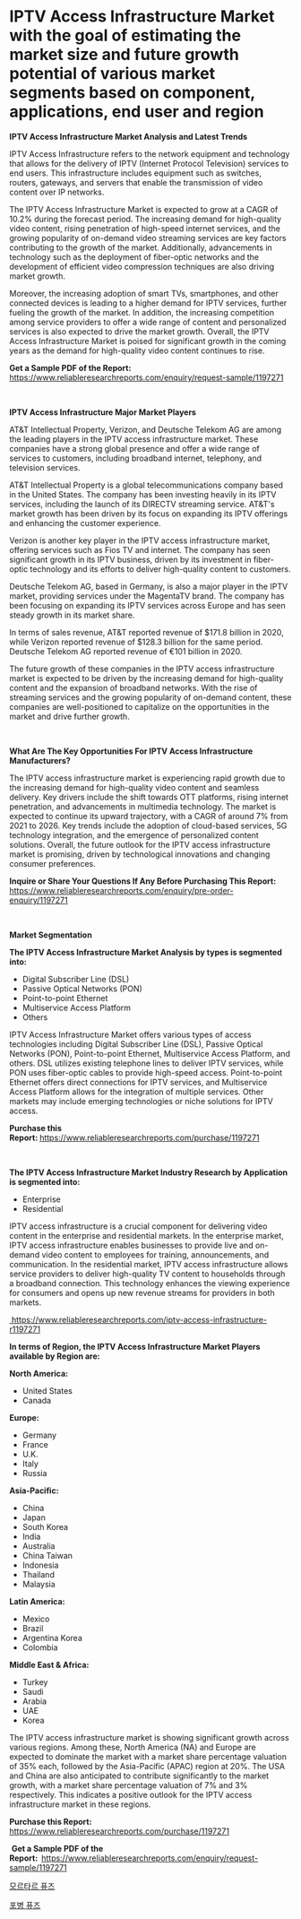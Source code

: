 <p><h1>IPTV Access Infrastructure Market with the goal of estimating the market size and future growth potential of various market segments based on component, applications, end user and region</h1></p><p><strong>IPTV Access Infrastructure Market Analysis and Latest Trends</strong></p>
<p><p>IPTV Access Infrastructure refers to the network equipment and technology that allows for the delivery of IPTV (Internet Protocol Television) services to end users. This infrastructure includes equipment such as switches, routers, gateways, and servers that enable the transmission of video content over IP networks.</p><p>The IPTV Access Infrastructure Market is expected to grow at a CAGR of 10.2% during the forecast period. The increasing demand for high-quality video content, rising penetration of high-speed internet services, and the growing popularity of on-demand video streaming services are key factors contributing to the growth of the market. Additionally, advancements in technology such as the deployment of fiber-optic networks and the development of efficient video compression techniques are also driving market growth.</p><p>Moreover, the increasing adoption of smart TVs, smartphones, and other connected devices is leading to a higher demand for IPTV services, further fueling the growth of the market. In addition, the increasing competition among service providers to offer a wide range of content and personalized services is also expected to drive the market growth. Overall, the IPTV Access Infrastructure Market is poised for significant growth in the coming years as the demand for high-quality video content continues to rise.</p></p>
<p><strong>Get a Sample PDF of the Report:&nbsp;</strong> <a href="https://www.reliableresearchreports.com/enquiry/request-sample/1197271">https://www.reliableresearchreports.com/enquiry/request-sample/1197271</a></p>
<p>&nbsp;</p>
<p><strong>IPTV Access Infrastructure Major Market Players</strong></p>
<p><p>AT&T Intellectual Property, Verizon, and Deutsche Telekom AG are among the leading players in the IPTV access infrastructure market. These companies have a strong global presence and offer a wide range of services to customers, including broadband internet, telephony, and television services.</p><p>AT&T Intellectual Property is a global telecommunications company based in the United States. The company has been investing heavily in its IPTV services, including the launch of its DIRECTV streaming service. AT&T's market growth has been driven by its focus on expanding its IPTV offerings and enhancing the customer experience.</p><p>Verizon is another key player in the IPTV access infrastructure market, offering services such as Fios TV and internet. The company has seen significant growth in its IPTV business, driven by its investment in fiber-optic technology and its efforts to deliver high-quality content to customers.</p><p>Deutsche Telekom AG, based in Germany, is also a major player in the IPTV market, providing services under the MagentaTV brand. The company has been focusing on expanding its IPTV services across Europe and has seen steady growth in its market share.</p><p>In terms of sales revenue, AT&T reported revenue of $171.8 billion in 2020, while Verizon reported revenue of $128.3 billion for the same period. Deutsche Telekom AG reported revenue of €101 billion in 2020.</p><p>The future growth of these companies in the IPTV access infrastructure market is expected to be driven by the increasing demand for high-quality content and the expansion of broadband networks. With the rise of streaming services and the growing popularity of on-demand content, these companies are well-positioned to capitalize on the opportunities in the market and drive further growth.</p></p>
<p>&nbsp;</p>
<p><strong>What Are The Key Opportunities For IPTV Access Infrastructure Manufacturers?</strong></p>
<p><p>The IPTV access infrastructure market is experiencing rapid growth due to the increasing demand for high-quality video content and seamless delivery. Key drivers include the shift towards OTT platforms, rising internet penetration, and advancements in multimedia technology. The market is expected to continue its upward trajectory, with a CAGR of around 7% from 2021 to 2026. Key trends include the adoption of cloud-based services, 5G technology integration, and the emergence of personalized content solutions. Overall, the future outlook for the IPTV access infrastructure market is promising, driven by technological innovations and changing consumer preferences.</p></p>
<p><strong>Inquire or Share Your Questions If Any Before Purchasing This Report:</strong> <a href="https://www.reliableresearchreports.com/enquiry/pre-order-enquiry/1197271">https://www.reliableresearchreports.com/enquiry/pre-order-enquiry/1197271</a></p>
<p>&nbsp;</p>
<p><strong>Market Segmentation</strong></p>
<p><strong>The IPTV Access Infrastructure Market Analysis by types is segmented into:</strong></p>
<p><ul><li>Digital Subscriber Line (DSL)</li><li>Passive Optical Networks (PON)</li><li>Point-to-point Ethernet</li><li>Multiservice Access Platform</li><li>Others</li></ul></p>
<p><p>IPTV Access Infrastructure Market offers various types of access technologies including Digital Subscriber Line (DSL), Passive Optical Networks (PON), Point-to-point Ethernet, Multiservice Access Platform, and others. DSL utilizes existing telephone lines to deliver IPTV services, while PON uses fiber-optic cables to provide high-speed access. Point-to-point Ethernet offers direct connections for IPTV services, and Multiservice Access Platform allows for the integration of multiple services. Other markets may include emerging technologies or niche solutions for IPTV access.</p></p>
<p><strong>Purchase this Report:&nbsp;</strong><a href="https://www.reliableresearchreports.com/purchase/1197271">https://www.reliableresearchreports.com/purchase/1197271</a></p>
<p>&nbsp;</p>
<p><strong>The IPTV Access Infrastructure Market Industry Research by Application is segmented into:</strong></p>
<p><ul><li>Enterprise</li><li>Residential</li></ul></p>
<p><p>IPTV access infrastructure is a crucial component for delivering video content in the enterprise and residential markets. In the enterprise market, IPTV access infrastructure enables businesses to provide live and on-demand video content to employees for training, announcements, and communication. In the residential market, IPTV access infrastructure allows service providers to deliver high-quality TV content to households through a broadband connection. This technology enhances the viewing experience for consumers and opens up new revenue streams for providers in both markets.</p></p>
<p><a href="https://www.reliableresearchreports.com/iptv-access-infrastructure-r1197271">&nbsp;https://www.reliableresearchreports.com/iptv-access-infrastructure-r1197271</a></p>
<p><strong>In terms of Region, the IPTV Access Infrastructure Market Players available by Region are:</strong></p>
<p>
    <p> <strong> North America: </strong>
        <ul>
            <li>United States</li>
            <li>Canada</li>
        </ul>
        </p> 
    <p> <strong> Europe: </strong>
        <ul>
            <li>Germany</li>
            <li>France</li>
            <li>U.K.</li>
            <li>Italy</li>
            <li>Russia</li>
        </ul>
        </p> 
    <p> <strong> Asia-Pacific: </strong>
        <ul>
            <li>China</li>
            <li>Japan</li>
            <li>South Korea</li>
            <li>India</li>
            <li>Australia</li>
            <li>China Taiwan</li>
            <li>Indonesia</li>
            <li>Thailand</li>
            <li>Malaysia</li>
        </ul>
        </p> 
    <p> <strong> Latin America: </strong>
        <ul>
            <li>Mexico</li>
            <li>Brazil</li>
            <li>Argentina Korea</li>
            <li>Colombia</li>
        </ul>
        </p> 
    <p> <strong> Middle East & Africa: </strong>
        <ul>
            <li>Turkey</li>
            <li>Saudi</li>
            <li>Arabia</li>
            <li>UAE</li>
            <li>Korea</li>
        </ul>
    </p>
    </p>
<p><p>The IPTV access infrastructure market is showing significant growth across various regions. Among these, North America (NA) and Europe are expected to dominate the market with a market share percentage valuation of 35% each, followed by the Asia-Pacific (APAC) region at 20%. The USA and China are also anticipated to contribute significantly to the market growth, with a market share percentage valuation of 7% and 3% respectively. This indicates a positive outlook for the IPTV access infrastructure market in these regions.</p></p>
<p><strong>Purchase this Report: </strong><a href="https://www.reliableresearchreports.com/purchase/1197271">https://www.reliableresearchreports.com/purchase/1197271</a></p>
<p>&nbsp;<strong>Get a Sample PDF of the Report:&nbsp;&nbsp;</strong><a href="https://www.reliableresearchreports.com/enquiry/request-sample/1197271">https://www.reliableresearchreports.com/enquiry/request-sample/1197271</a></p>
<p><strong></strong></p>
<p><p><a href="https://github.com/Maeennan456456/Market-Research-Report-List-1/blob/main/279580918835.md">모르타르 퓨즈</a></p><p><a href="https://github.com/royErdmtyan906778/Market-Research-Report-List-1/blob/main/286279818836.md">포병 퓨즈</a></p></p>